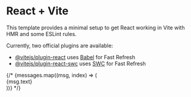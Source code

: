 # React + Vite

This template provides a minimal setup to get React working in Vite with HMR and some ESLint rules.

Currently, two official plugins are available:

- [@vitejs/plugin-react](https://github.com/vitejs/vite-plugin-react/blob/main/packages/plugin-react/README.md) uses [Babel](https://babeljs.io/) for Fast Refresh
- [@vitejs/plugin-react-swc](https://github.com/vitejs/vite-plugin-react-swc) uses [SWC](https://swc.rs/) for Fast Refresh


 <div className="flex-1 overflow-y-auto p-4 bg-gray-100">
        {/* {messages.map((msg, index) => (
          <div
            key={index}
            className={`my-2 p-2 rounded ${
              msg.sender === "user"
                ? "bg-blue-200 text-right"
                : "bg-green-200 text-left"
            }`}
          >
            {msg.text}
          </div>
        ))} */}